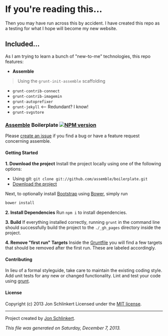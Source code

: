 # If you're reading this...
Then you may have run across this by accident. I have created this repo as a testing for what I hope will become my new website.

## Included...
As I am trying to learn a bunch of "new-to-me" technologies, this repo features:
* **Assemble**

> Using the `grunt-init-assemble` scaffolding

* `grunt-contrib-connect`
* `grunt-contrib-imagemin`
* `grunt-autoprefixer`
* `grunt-jekyll`            <-- Redundant? I know!
* `grunt-svgstore`

### [Assemble](https://github.com/assemble/assemble) Boilerplate [![NPM version](https://badge.fury.io/js/assemble-boilerplate.png)](http://badge.fury.io/js/assemble-boilerplate)
Please [create an issue](https://github.com/assemble/boilerplate/issues) if you find a bug or have a feature request concerning assemble.

#### Getting Started
**1. Download the project**
Install the project locally using one of the following options:
* Using git: `git clone git://github.com/assemble/boilerplate.git`
* [Download the project](https://github.com/assemble/boilerplate/archive/master.zip)

Next, to optionally install [Bootstrap](https://github.com/twbs/bootstrap) using [Bower](https://github.com/bower/bower), simply run
```bash
bower install
```

**2. Install Dependencies**
Run `npm i` to install dependencies.

**3. Build**
If everything installed correctly, running `grunt` in the command line should successfully build the project to the `./_gh_pages` directory inside the project.

**4. Remove "first run" Targets**
Inside the [Gruntfile](./Gruntfile.js) you will find a few targets that should be removed after the first run. These are labeled accordingly.

#### Contributing
In lieu of a formal styleguide, take care to maintain the existing coding style. Add unit tests for any new or changed functionality. Lint and test your code using [grunt][].

#### License
Copyright (c) 2013 Jon Schlinkert
Licensed under the [MIT license](LICENSE-MIT).

***

Project created by [Jon Schlinkert](https://github.com/jonschlinkert).

_This file was generated on Saturday, December 7, 2013._

[grunt]: http://gruntjs.coms